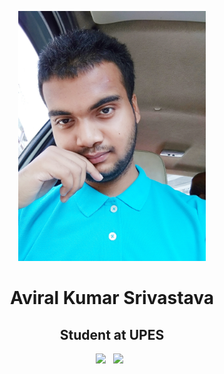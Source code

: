 <p align="center">
<img src="img/IMG_20180623_103417.jpg" height="400">
<h1 align="center">Aviral Kumar Srivastava</h1>
<h2 align="center">Student at UPES</h2>
<p align='center'>
  <a href="aviral23.1999@gmail.com"><img height="50" src="img/gmail.png?raw=true"></a>&nbsp;&nbsp;
  <a href="https://www.linkedin.com/in/aviral-srivastava-3336b166/"><img height="50" src="img/linkedin.png?raw=true"></a>&nbsp;&nbsp;
</p>
</p>
